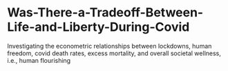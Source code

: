 # Was-There-a-Tradeoff-Between-Life-and-Liberty-During-Covid
Investigating the econometric relationships between lockdowns, human freedom, covid death rates, excess mortality, and overall societal wellness, i.e., human flourishing
